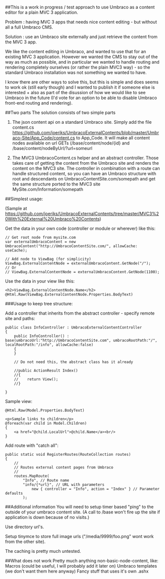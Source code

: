 ##This is a work in progress / test approach to use Umbraco as a content editor for a plain MVC 3 application.

Problem : having MVC 3 apps that needs nice content editing - but without all a full Umbraco CMS.

Solution : use an Umbraco site externally and just retrieve the content from the MVC 3 app.

We like the content editing in Umbraco, and wanted to use that for an existing MVC 3 application. However we wanted the CMS to stay out of the way as much as possible, and in particular we wanted to handle routing and rendering completely ourselves (or rather the plain MVC3 way) - so the standard Umbraco installation was not something we wanted to have.

I know there are other ways to solve this, but this is simple and does seems to work ok (still early though) and I wanted to publish it if someone else is interested + also as part of the disussion of how we would like to see Umbraco in the future (I'd vote for an option to be able to disable Umbraco front-end routing and rendering).

##Two parts
The solution consists of two simple parts

1. The json content api on a standard Umbraco site. Simply add the file content.cs https://github.com/joeriks/UmbracoExternalContents/blob/master/Umbraco-Site/App_Code/content.cs to App_Code. It will make all content nodes available on url GETs (/base/content/node/{id} and /base/content/nodeByUrl/?url=someurl

2. The MVC3 UmbracoContent.cs helper and an abstract controller. Those takes care of getting the content from the Umbraco site and renders the content on the MVC3 site. The controller in combination with a route can handle structured content, so you can have an Umbraco structure with root and descendants on UmbracoContentSite.com/somepath and get the same structure ported to the MVC3 site MySite.com/Information/somepath

##Simplest usage:

(Sample at https://github.com/joeriks/UmbracoExternalContents/tree/master/MVC3%20With%20External%20Umbraco%20Contents)

Get the data in your own code (controller or module or wherever) like this:

    // Get root node from mysite.com
    var externalUmbracoContent = new UmbracoContent("http://UmbracoContentSite.com/", allowCache: useCache);

    // Add node to ViewBag (for simplicity)
    ViewBag.ExternalContentNode = externalUmbracoContent.GetNode("/");
    // Or
    // ViewBag.ExternalContentNode = externalUmbracoContent.GetNode(1100);
    

Use the data in your view like this:

    <h2>ViewBag.ExternalContentNode.Name</h2>
    @Html.Raw(ViewBag.ExternalContentNode.Properties.BodyText)
    
    
###Usage to keep tree structure:

Add a controller that inherits from the abstract controller - specify remote site and paths:

    public class InfoController : UmbracoExternalContentController
    {
        public InfoController() : base(umbracoUrl:"http://UmbracoContentSite.com", umbracoRootPath:"/", localRootPath:"/info", allowCache:false)
        {
        }

        // Do not need this, the abstract class has it already 

        //public ActionResult Index()
        //{
        //    return View();
        //}

    }
    
Sample view:

    @Html.Raw(Model.Properties.BodyText)

    <p>Sample links to children</p>
    @foreach(var child in Model.Children)
    {
        <a href="@child.LocalUrl">@child.Name</a><br/>
    }

Add route with "catch all":

    public static void RegisterRoutes(RouteCollection routes)
    {
        //
        // Routes external content pages from Umbraco
        //
        routes.MapRoute(
            "Info", // Route name
            "info/{*url}", // URL with parameters
                new { controller = "Info", action = "Index" } // Parameter defaults
            );
            
##Additional information
You will need to setup timer based "ping" to the outside of your umbraco content site. (A call to /base won't fire up the site if application is down because of no visits.)

Use directory url's.

Setup tinymce to store full image urls ("/media/9999/foo.png" wont work from the other site).

The caching is pretty much untested.

##What does not work
Pretty much anything non-basic-node-content, like:
Macros (could be useful, I will probably add it later on)
Umbraco templates (we don't want them here anyway)
Fancy stuff that uses it's own .ashx
